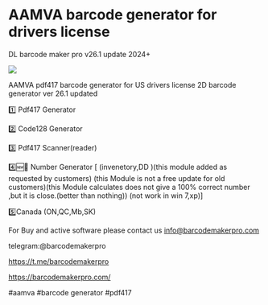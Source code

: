# AAMVA barcode generator for drivers license


DL barcode maker pro v26.1
update 2024+

![](https://barcodemakerpro.com/wp-content/uploads/2024/04/barcodemakerpro-v26.jpg)

AAMVA pdf417 barcode generator for US drivers license
2D barcode generator
ver 26.1 updated

1️⃣ Pdf417 Generator

2️⃣ Code128 Generator

3️⃣ Pdf417 Scanner(reader)

4️⃣🆕📣 Number Generator [ (invenetory,DD )(this module added as requested by customers) (this Module is not a free update for old customers)(this Module calculates does not give a 100% correct number ,but it is close.(better than nothing))
(not work in win 7,xp)]

5️⃣Canada (ON,QC,Mb,SK)

For Buy and active software please contact us
info@barcodemakerpro.com

telegram:@barcodemakerpro

https://t.me/barcodemakerpro

https://barcodemakerpro.com/

 

#aamva #barcode generator #pdf417

